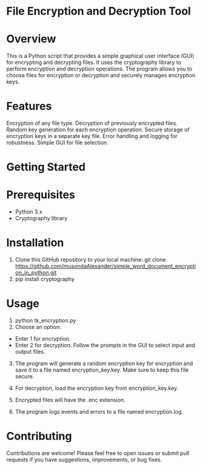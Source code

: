 # File Encryption and Decryption Tool
# Overview
This is a Python script that provides a simple graphical user interface (GUI) for encrypting and decrypting files. It uses the cryptography library to perform encryption and decryption operations. The program allows you to choose files for encryption or decryption and securely manages encryption keys.

# Features
Encryption of any file type.
Decryption of previously encrypted files.
Random key generation for each encryption operation.
Secure storage of encryption keys in a separate key file.
Error handling and logging for robustness.
Simple GUI for file selection.
# Getting Started
# Prerequisites
- Python 3.x
- Cryptography library
# Installation
1. Clone this GitHub repository to your local machine:
git clone https://github.com/musondaAlexander/simple_word_document_encryption_in_python.git
2. pip install cryptography
# Usage
1. python tk_encryption.py
2. Choose an option:

- Enter 1 for encryption.
- Enter 2 for decryption.
Follow the prompts in the GUI to select input and output files.

3. The program will generate a random encryption key for encryption and save it to a file named encryption_key.key. Make sure to keep this file secure.

4. For decryption, load the encryption key from encryption_key.key.

5. Encrypted files will have the .enc extension.

3. The program logs events and errors to a file named encryption.log.

# Contributing
Contributions are welcome! Please feel free to open issues or submit pull requests if you have suggestions, improvements, or bug fixes.



